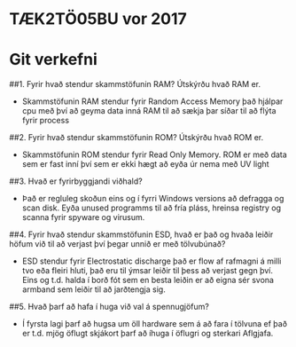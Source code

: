 # TÆK2TÖ05BU vor 2017
# Git verkefni 

##1. Fyrir hvað stendur skammstöfunin RAM? Útskýrðu hvað RAM er.
* Skammstöfunin RAM stendur fyrir Random Access Memory það hjálpar cpu með því að geyma data inná RAM til að sækja þar síðar til að flýta fyrir process

##2. Fyrir hvað stendur skammstöfunin ROM? Útskýrðu hvað ROM er.

* Skammstöfunin ROM stendur fyrir Read Only Memory. ROM er með data sem er fast inní því sem er ekki hægt að eyða úr nema með UV light

##3. Hvað er fyrirbyggjandi viðhald?

* Það er regluleg skoðun eins og í fyrri Windows versions að defragga og scan disk. Eyða unused programms til að fría pláss, hreinsa registry og scanna fyrir spyware og virusum.

##4. Fyrir hvað stendur skammstöfunin ESD, hvað er það og hvaða leiðir höfum við til að verjast því þegar unnið er með tölvubúnað?
	
* ESD stendur fyrir Electrostatic discharge það er flow af rafmagni á milli tvo eða fleiri hluti, það eru til ýmsar leiðir til þess að verjast gegn því. Eins og t.d. halda í borð fót sem en besta leiðin er að eigna sér svona armband sem leiðir til að jarðtengja sig.

##5. Hvað þarf að hafa í huga við val á spennugjöfum?

* Í fyrsta lagi þarf að hugsa um  öll hardware sem á að fara í tölvuna ef það er t.d. mjög öflugt skjákort þarf að íhuga í öflugri og sterkari Aflgjafa.
